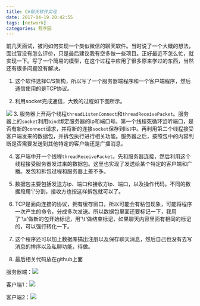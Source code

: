 ```yaml
---
title: C#聊天软件实现
date: 2017-04-19 20:42:55
tags: [network]
categories: 程序园
---
```

前几天面试，被问如何实现一个类似微信的聊天软件。当时说了一个大概的想法，面试官没有怎么评价，只是最后建议我有空多做一些项目。正好最近不怎么忙，就实现一下。写了一个简易的模型，在这个过程中应用了很多原来学过的东西，当然还有很多问题没有解决。
 
1. 这个软件选择C/S架构，所以写了一个服务器端程序和一个客户端程序，然后通信使用的是TCP协议。
 
2. 利用socket完成通信，大致的过程如下图所示。
 
![](https://media.xiang578.com/%E5%A5%97%E6%8E%A5%E5%AD%97.JPG)
3. 服务器上开两个线程`threadListenConnect`和`threadReceivePacket`。服务器上的`socket`利用`bind`绑定服务器的ip和端口号。第一个线程死循环监听端口，是否有新的`connect`请求，并将新的连接`socket`保存到list中。再利用第二个线程接受客户端发来的数据包，并拆包执行进行相关功能。服务器之后，按照包中的内容判断是否需要发送到其他特定的客户端还是广播消息。
 
4. 客户端中开一个线程`threadReceivePacket`。先和服务器连接，然后利用这个线程接受服务器发过来的数据包。这里也实现了发送给某个特定的客户端和广播。发包和拆包过程和服务器上差不多。
 
5. 数据包主要包括发送方ip、端口和接收方ip、端口，以及操作代码。不同的数据段用‘|’分割，接收方也按这样拆包就可以了。
 
6. TCP是面向连接的协议，拥有缓存窗口，所以可能会有粘包现象，可能将程序一次产生的命令，分成多次发送。所以数据包里面还要标记一下，我用了'\a'做新的包开始标记，用'\t'做结束标记，如果聊天内容里面有相同的标记的，可以强行转化一下。
 
7. 这个程序还可以加上数据库搞出注册以及保存聊天消息，然后自己也没有去写消息的排序以及私聊功能，待做。
 
8. 最后相关代码放在github上面[](https://github.com/xiang578/NewChat)
 
服务器端：![](https://media.xiang578.com/%E6%9C%8D%E5%8A%A1%E5%99%A8%E7%AB%AF.jpg)
 
客户端1：![](https://media.xiang578.com/%E5%AE%A2%E6%88%B7%E7%AB%AF1.jpg)
 
客户端2：![](https://media.xiang578.com/%E5%AE%A2%E6%88%B7%E7%AB%AF2.jpg)

